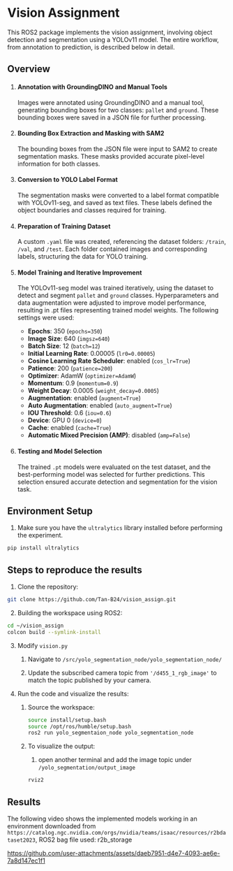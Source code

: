 # Vision Assignment

This ROS2 package implements the vision assignment, involving object detection and segmentation using a YOLOv11 model. The entire workflow, from annotation to prediction, is described below in detail.

## Overview

1. #### Annotation with GroundingDINO and Manual Tools
    Images were annotated using GroundingDINO and a manual tool, generating bounding boxes for two classes: `pallet` and `ground`. These bounding boxes were saved in a JSON file for further processing.

2. #### Bounding Box Extraction and Masking with SAM2
    The bounding boxes from the JSON file were input to SAM2 to create segmentation masks. These masks provided accurate pixel-level information for both classes.

3. #### Conversion to YOLO Label Format
    The segmentation masks were converted to a label format compatible with YOLOv11-seg, and saved as text files. These labels defined the object boundaries and classes required for training.

4. #### Preparation of Training Dataset
    A custom `.yaml` file was created, referencing the dataset folders: `/train`, `/val`, and `/test`. Each folder contained images and corresponding labels, structuring the data for YOLO training.

5. #### Model Training and Iterative Improvement
    The YOLOv11-seg model was trained iteratively, using the dataset to detect and segment `pallet` and `ground` classes. Hyperparameters and data augmentation were adjusted to improve model performance, resulting in .pt files representing trained model weights. The following settings were used:
    - **Epochs**: 350 (`epochs=350`)
    - **Image Size**: 640 (`imgsz=640`)
    - **Batch Size**: 12 (`batch=12`)
    - **Initial Learning Rate**: 0.00005 (`lr0=0.00005`)
    - **Cosine Learning Rate Scheduler**: enabled (`cos_lr=True`)
    - **Patience**: 200 (`patience=200`)
    - **Optimizer**: AdamW (`optimizer=AdamW`)
    - **Momentum**: 0.9 (`momentum=0.9`)
    - **Weight Decay**: 0.0005 (`weight_decay=0.0005`)
    - **Augmentation**: enabled (`augment=True`)
    - **Auto Augmentation**: enabled (`auto_augment=True`)
    - **IOU Threshold**: 0.6 (`iou=0.6`)
    - **Device**: GPU 0 (`device=0`)
    - **Cache**: enabled (`cache=True`)
    - **Automatic Mixed Precision (AMP)**: disabled (`amp=False`)

5. #### Testing and Model Selection
    The trained `.pt` models were evaluated on the test dataset, and the best-performing model was selected for further predictions. This selection ensured accurate detection and segmentation for the vision task.

## Environment Setup
1. Make sure you have the `ultralytics` library installed before performing the experiment.
```bash
pip install ultralytics
```

## Steps to reproduce the results

1. Clone the repository:

```bash
git clone https://github.com/Tan-B24/vision_assign.git
```

2. Building the workspace using ROS2:

```bash
cd ~/vision_assign
colcon build --symlink-install
```

3. Modify `vision.py` 
    
    1. Navigate to `/src/yolo_segmentation_node/yolo_segmentation_node/` 
    
    2. Update the subscribed camera topic from `'/d455_1_rgb_image'` to match the topic published by your camera.


4. Run the code and visualize the results:

    1. Source the workspace:
        ```bash
        source install/setup.bash
        source /opt/ros/humble/setup.bash
        ros2 run yolo_segmentaion_node yolo_segmentation_node
        ```

    2. To visualize the output:
        
        1. open another terminal and add the image topic under `/yolo_segmentation/output_image`
        ```bash
        rviz2
        ```

## Results

The following video shows the implemented models working in an environment downloaded from `https://catalog.ngc.nvidia.com/orgs/nvidia/teams/isaac/resources/r2bdataset2023`, ROS2 bag file used: r2b_storage

https://github.com/user-attachments/assets/daeb7951-d4e7-4093-ae6e-7a8d147ec1f1

